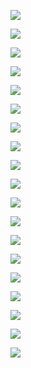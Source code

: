 ![](https://wiki-media-1253965369.cos.ap-guangzhou.myqcloud.com/img/20220523174037.png)

![](https://wiki-media-1253965369.cos.ap-guangzhou.myqcloud.com/img/20220102152736.png)

![](https://wiki-media-1253965369.cos.ap-guangzhou.myqcloud.com/img/20220102170627.png)

![](https://wiki-media-1253965369.cos.ap-guangzhou.myqcloud.com/img/20220102175324.png)

![](https://wiki-media-1253965369.cos.ap-guangzhou.myqcloud.com/img/20220102175530.png)

![](https://wiki-media-1253965369.cos.ap-guangzhou.myqcloud.com/img/20220524174312.png)

![](https://wiki-media-1253965369.cos.ap-guangzhou.myqcloud.com/img/20220102211121.png)

![](https://wiki-media-1253965369.cos.ap-guangzhou.myqcloud.com/img/20220525140149.png)

![](https://wiki-media-1253965369.cos.ap-guangzhou.myqcloud.com/img/20220105145721.png)

![](https://wiki-media-1253965369.cos.ap-guangzhou.myqcloud.com/img/20220105151434.png)

![](https://wiki-media-1253965369.cos.ap-guangzhou.myqcloud.com/img/20220105154043.png)

![](https://wiki-media-1253965369.cos.ap-guangzhou.myqcloud.com/img/20220526165010.png)

![](https://wiki-media-1253965369.cos.ap-guangzhou.myqcloud.com/img/20221210182351.png)

![](https://wiki-media-1253965369.cos.ap-guangzhou.myqcloud.com/img/20221210182443.png)

![](https://wiki-media-1253965369.cos.ap-guangzhou.myqcloud.com/img/20220105173025.png)

![](https://wiki-media-1253965369.cos.ap-guangzhou.myqcloud.com/img/20220105173037.png)

![](https://wiki-media-1253965369.cos.ap-guangzhou.myqcloud.com/img/20220524135418.png)

![](https://wiki-media-1253965369.cos.ap-guangzhou.myqcloud.com/img/20221221232620.png)

![](https://wiki-media-1253965369.cos.ap-guangzhou.myqcloud.com/img/20230310205330.png)